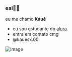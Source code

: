 ### eai🤙🏻

eu me chamo **Kauê**

- eu sou estudante do [alura](www.alura.com.br)
- entra em contato cmg
- @kauesx.00

![image]([https://github.com/user-attachments/assets/219a102d-470d-44bf-bb94-55a6bfc80f82](https://media1.tenor.com/m/YGV1m0f5oOAAAAAC/homer-simpson-hide-in-shrubs.gif))
